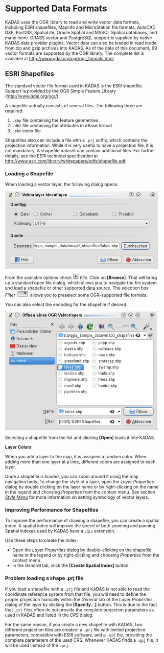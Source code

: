 # Supported Data Formats <a name="#supported-data-formats"></a>

KADAS uses the OGR library to read and write vector data formats, including ESRI shapefiles, MapInfo and MicroStation file formats, AutoCAD DXF, PostGIS, SpatiaLite, Oracle Spatial and MSSQL Spatial databases, and many more. GRASS vector and PostgreSQL support is supplied by native KADAS data provider plugins. Vector data can also be loaded in read mode from zip and gzip archives into KADAS. As of the date of this document, 69 vector formats are supported by the OGR library. The complete list is available at <a href="http://www.gdal.org/ogr/ogr_formats.html">http://www.gdal.org/ogr/ogr_formats.html</a>.


## ESRI Shapefiles <a name="#esri-shapefiles"></a>

The standard vector file format used in KADAS is the ESRI shapefile. Support is provided by the OGR Simple Feature Library (<a href="http://www.gdal.org/ogr/">http://www.gdal.org/ogr/</a>).

A shapefile actually consists of several files. The following three are required:

1.  `.shp` file containing the feature geometries
2.  `.dbf` file containing the attributes in dBase format
3.  `.shx` index file

Shapefiles also can include a file with a `.prj` suffix, which contains the projection information. While it is very useful to have a projection file, it is not mandatory. A shapefile dataset can contain additional files. For further details, see the ESRI technical specification at <a href="http://www.esri.com/library/whitepapers/pdfs/shapefile.pdf">http://www.esri.com/library/whitepapers/pdfs/shapefile.pdf</a>.


### Loading a Shapefile <a name="#loading-a-shapefile"></a>

When loading a vector layer, the following dialog opens:

![](/images/addvectorlayerdialog.png)

From the available options check ![radiobuttonon](/images/radiobuttonon.png) *File*. Click on **\[Browse\]**. That will bring up a standard open file dialog, which allows you to navigate the file system and load a shapefile or other supported data source. The selection box *Filter* <img src="/images/selectstring.png" /> allows you to preselect some OGR-supported file formats.

You can also select the encoding for the shapefile if desired.

![](/images/shapefileopendialog.png)

Selecting a shapefile from the list and clicking **\[Open\]** loads it into KADAS.

**Layer Colors**

When you add a layer to the map, it is assigned a random color. When adding more than one layer at a time, different colors are assigned to each layer.

Once a shapefile is loaded, you can zoom around it using the map navigation tools. To change the style of a layer, open the *Layer Properties* dialog by double clicking on the layer name or by right-clicking on the name in the legend and choosing *Properties* from the context menu. See section <a href="vector_properties.html#vector-style-menu">*Style Menu*</a> for more information on setting symbology of vector layers.

### Improving Performance for Shapefiles <a name="#improving-performance-for-shapefiles"></a>

To improve the performance of drawing a shapefile, you can create a spatial index. A spatial index will improve the speed of both zooming and panning. Spatial indexes used by KADAS have a `.qix` extension.

Use these steps to create the index:

-   Open the *Layer Properties* dialog by double-clicking on the shapefile name in the legend or by right-clicking and choosing *Properties* from the context menu.
-   In the *General* tab, click the **\[Create Spatial Index\]** button.

### Problem loading a shape .prj file <a name="#problem-loading-a-shape-prj-file"></a>

If you load a shapefile with a `.prj` file and KADAS is not able to read the coordinate reference system from that file, you will need to define the proper projection manually within the *General* tab of the *Layer Properties* dialog of the layer by clicking the **\[Specify...\]** button. This is due to the fact that `.prj` files often do not provide the complete projection parameters as used in KADAS and listed in the *CRS* dialog.

For the same reason, if you create a new shapefile with KADAS, two different projection files are created: a `.prj` file with limited projection parameters, compatible with ESRI software, and a `.qpj` file, providing the complete parameters of the used CRS. Whenever KADAS finds a `.qpj` file, it will be used instead of the `.prj`.

